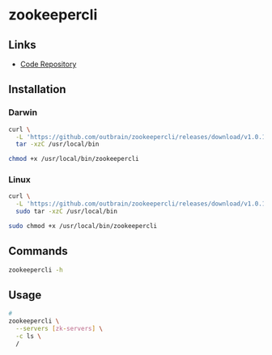 # zookeepercli

## Links

- [Code Repository](https://github.com/outbrain/zookeepercli)

## Installation

### Darwin

```sh
curl \
  -L 'https://github.com/outbrain/zookeepercli/releases/download/v1.0.12/zookeepercli-osx-darwin-binary.tar.gz' | \
  tar -xzC /usr/local/bin
```

```sh
chmod +x /usr/local/bin/zookeepercli
```

### Linux

```sh
curl \
  -L 'https://github.com/outbrain/zookeepercli/releases/download/v1.0.12/zookeepercli-linux-amd64-binary.tar.gz' | \
  sudo tar -xzC /usr/local/bin
```

```sh
sudo chmod +x /usr/local/bin/zookeepercli
```

## Commands

```sh
zookeepercli -h
```

## Usage

```sh
#
zookeepercli \
  --servers [zk-servers] \
  -c ls \
  /
```
